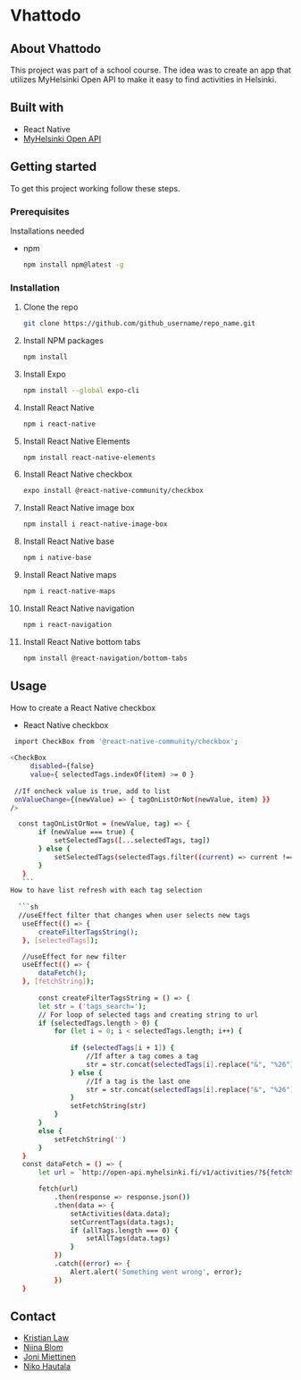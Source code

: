 # Vhattodo

## About Vhattodo
This project was part of a school course. The idea was to create an app that utilizes MyHelsinki Open API to make it easy to find activities in Helsinki.
## Built with
* []() React Native
* []() [MyHelsinki Open API](http://open-api.myhelsinki.fi/)

## Getting started
To get this project working follow these steps.
### Prerequisites
Installations needed
* npm
  ```sh
  npm install npm@latest -g
  ```
### Installation
1. Clone the repo
   ```sh
   git clone https://github.com/github_username/repo_name.git
   ```
2. Install NPM packages
   ```sh
   npm install
   ```
3. Install Expo
    ```sh
    npm install --global expo-cli
    ```
4. Install React Native
    ```sh
    npm i react-native
    ```
5. Install React Native Elements
    ```sh
    npm install react-native-elements
    ```
6. Install React Native checkbox
    ```sh
    expo install @react-native-community/checkbox
    ```
7. Install React Native image box
    ```sh
    npm install i react-native-image-box
    ```
8. Install React Native base
    ```sh
    npm i native-base
    ```
9. Install React Native maps
    ```sh
    npm i react-native-maps
    ```
10. Install React Native navigation
    ```sh
    npm i react-navigation
    ```
11. Install React Native bottom tabs
    ```sh
    npm install @react-navigation/bottom-tabs
    ```
## Usage
How to create a React Native checkbox
* React Native checkbox
 ```sh
  import CheckBox from '@react-native-community/checkbox';
  
<CheckBox
      disabled={false}
      value={ selectedTags.indexOf(item) >= 0 }
      
  //If oncheck value is true, add to list
  onValueChange={(newValue) => { tagOnListOrNot(newValue, item) }}
 />
 
   const tagOnListOrNot = (newValue, tag) => {
        if (newValue === true) {
            setSelectedTags([...selectedTags, tag])
        } else {
            setSelectedTags(selectedTags.filter((current) => current !== tag))
        }
    }
    ```
 How to have list refresh with each tag selection
  
   ```sh
   //useEffect filter that changes when user selects new tags
    useEffect(() => {
        createFilterTagsString();
    }, [selectedTags]);

    //useEffect for new filter
    useEffect(() => {
        dataFetch();
    }, [fetchString]);
    
        const createFilterTagsString = () => {
        let str = ('tags_search=');
        // For loop of selected tags and creating string to url
        if (selectedTags.length > 0) {
            for (let i = 0; i < selectedTags.length; i++) {
                
                if (selectedTags[i + 1]) {
                    //If after a tag comes a tag
                    str = str.concat(selectedTags[i].replace("&", "%26").replace(/\s+/g, "%20") + "%2C")
                } else {
                    //If a tag is the last one 
                    str = str.concat(selectedTags[i].replace("&", "%26").replace(/\s+/g, "%20") + '&')
                }
                setFetchString(str)
            }
        }
        else {
            setFetchString('')
        }
    }
    const dataFetch = () => {
        let url = `http://open-api.myhelsinki.fi/v1/activities/?${fetchString}language_filter=fi&limit=20`

        fetch(url)
            .then(response => response.json())
            .then(data => {
                setActivities(data.data);
                setCurrentTags(data.tags);
                if (allTags.length === 0) {
                    setAllTags(data.tags)
                }
            })
            .catch((error) => {
                Alert.alert('Something went wrong', error);
            })
    }
   ```

## Contact
* []() [Kristian Law](https://github.com/kristianlaw)
* []() [Niina Blom](https://github.com/niinab)
* []() [Joni Miettinen](https://github.com/Jonnemanni)
* []() [Niko Hautala](https://github.com/Epoggi)
